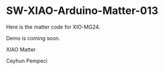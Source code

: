 # SW-XIAO-Arduino-Matter-013

Here is the matter code for XIO-MG24. 

Demo is coming soon.

XIAO Matter

Ceyhun Pempeci
